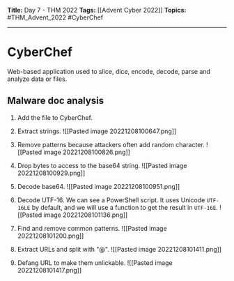**Title:** Day 7 - THM 2022
**Tags:** [[Advent Cyber 2022]]
**Topics:** #THM_Advent_2022 #CyberChef

---
# CyberChef
Web-based application used to slice, dice, encode, decode, parse and analyze data or files.

## Malware doc analysis
1. Add the file to CyberChef.

2. Extract strings.
![[Pasted image 20221208100647.png]]

3. Remove patterns because attackers often add random character.
![[Pasted image 20221208100826.png]]

4. Drop bytes to access to the base64 string.
![[Pasted image 20221208100929.png]]

5. Decode base64.
![[Pasted image 20221208100951.png]]

6. Decode UTF-16. We can see a PowerShell script. It uses Unicode `UTF-16LE` by default, and we will use a function to get the result in `UTF-16E`.
![[Pasted image 20221208101136.png]]

7. Find and remove common patterns.
![[Pasted image 20221208101200.png]]

8. Extract URLs and split with "@".
![[Pasted image 20221208101411.png]]

9. Defang URL to make them unlickable.
![[Pasted image 20221208101417.png]]